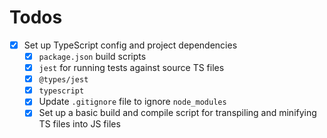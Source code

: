 # Todos

- [x] Set up TypeScript config and project dependencies
  - [x] `package.json` build scripts
  - [x] `jest` for running tests against source TS files
  - [x] `@types/jest`
  - [x] `typescript`
  - [x] Update `.gitignore` file to ignore `node_modules`
  - [x] Set up a basic build and compile script for transpiling and minifying TS files into JS files
